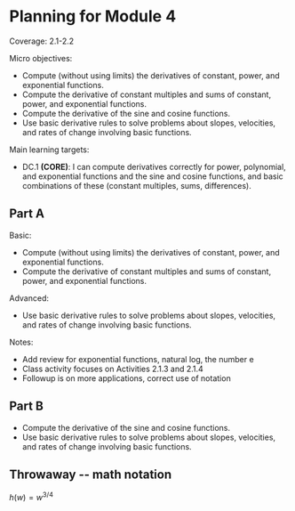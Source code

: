 # Planning for Module 4

Coverage: 2.1-2.2

Micro objectives: 

-   Compute (without using limits) the derivatives of constant, power, and exponential functions.
-   Compute the derivative of constant multiples and sums of constant, power, and exponential functions.
-   Compute the derivative of the sine and cosine functions.
-   Use basic derivative rules to solve problems about slopes, velocities, and rates of change involving basic functions.

Main learning targets: 

- DC.1 **(CORE)**: I can compute derivatives correctly for power, polynomial, and exponential functions and the sine and cosine functions, and basic combinations of these (constant multiples, sums, differences).


## Part A

Basic: 

-   Compute (without using limits) the derivatives of constant, power, and exponential functions.
-  Compute the derivative of constant multiples and sums of constant, power, and exponential functions.

Advanced:

-   Use basic derivative rules to solve problems about slopes, velocities, and rates of change involving basic functions.


Notes: 

- Add review for exponential functions, natural log, the number e
- Class activity focuses on Activities 2.1.3 and 2.1.4
- Followup is on more applications, correct use of notation




## Part B

-   Compute the derivative of the sine and cosine functions.
-   Use basic derivative rules to solve problems about slopes, velocities, and rates of change involving basic functions.


## Throwaway -- math notation

$h(w) = w^{3/4}$


<!--stackedit_data:
eyJoaXN0b3J5IjpbLTIwNzEzNzQ2ODUsLTE1OTEyNTAwNDddfQ
==
-->